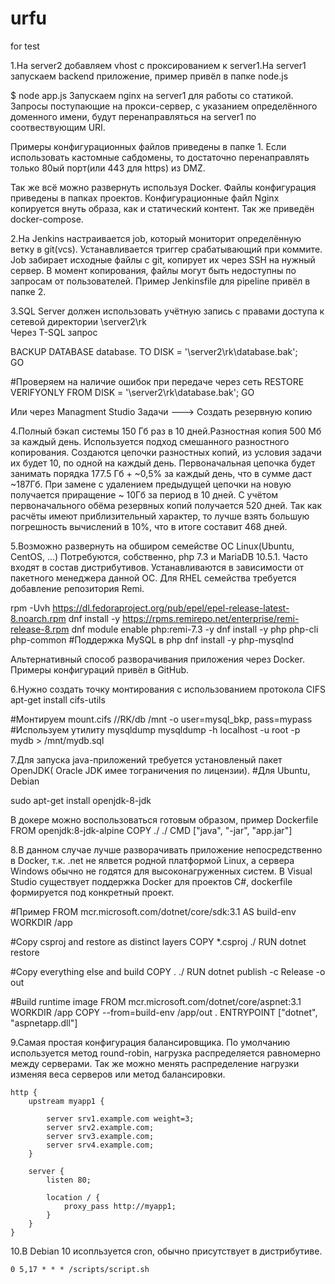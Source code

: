 # urfu

for test

1.На server2 добавляем vhost с проксированием к server1.На server1 запускаем backend приложение, пример привёл в папке node.js

$ node app.js
Запускаем nginx на server1 для работы со статикой.
Запросы поступающие на прокси-сервер, с указанием определённого доменного имени, будут перенаправляться
на server1 по соотвествующим URI.

Примеры конфигурационных файлов приведены в папке 1.
Если использовать кастомные сабдомены, то достаточно перенаправлять только 80ый порт(или 443 для https) из DMZ.

Так же всё можно развернуть используя Docker. Файлы конфигурация приведены в папках проектов. Конфигурационные файл Nginx копируется внуть образа, как и статический контент. Так же приведён docker-compose.

2.На Jenkins настраивается job, который мониторит определённую ветку в git(vcs). Устанавливается триггер срабатывающий при коммите. Job забирает исходные файлы с git, копирует их через SSH на нужный сервер. В момент копирования, файлы могут быть недоступны по запросам от пользователей. Пример Jenkinsfile для pipeline привёл в папке 2.

3.SQL Server должен использовать учётную запись с правами доступа к сетевой директории \\server2\rk\
Через T-SQL запрос

BACKUP DATABASE database.
   TO DISK = '\\server2\rk\database.bak';  
GO

#Проверяем на наличие ошибок при передаче через сеть
   RESTORE VERIFYONLY FROM DISK = '\\server2\rk\database.bak';
GO  

Или через Managment Studio
Задачи ---> Создать резервную копию

4.Полный бэкап системы 150 Гб раз в 10 дней.Разностная копия 500 Мб за каждый день. Используется подход смешанного разностного копирования. Создаются цепочки разностных копий, из условия задачи их будет 10, по одной на каждый день. Первоначальная цепочка будет занимать порядка 177.5 Гб + ~0,5% за каждый день, что в сумме даст ~187Гб. При замене с удалением предыдущей цепочки на новую получается приращение ~ 10Гб за период в 10 дней. С учётом первоначального обёма резервных копий получается 520 дней. Так как расчёты имеют приблизительный характер, то лучше взять большую погрешность вычислений в 10%, что в итоге составит 468 дней.

5.Возможно развернуть на обширом семействе ОС Linux(Ubuntu, CentOS, ...) Потребуются, собственно, php 7.3 и MariaDB 10.5.1. Часто входят в состав дистрибутивов. Устанавливаются в зависимости от пакетного менеджера данной ОС. Для RHEL семейства требуется добавление репозитория Remi. 

rpm -Uvh https://dl.fedoraproject.org/pub/epel/epel-release-latest-8.noarch.rpm
dnf install -y https://rpms.remirepo.net/enterprise/remi-release-8.rpm
dnf module enable php:remi-7.3 -y
dnf install -y php php-cli php-common
#Поддержка MySQL в php
dnf install -y php-mysqlnd

Альтернативный способ разворачивания приложения через Docker. Примеры конфигураций привёл в GitHub.

6.Нужно создать точку монтирования с использованием протокола CIFS
apt-get install cifs-utils

#Монтируем
mount.cifs //RK/db /mnt -o user=mysql_bkp, pass=mypass
#Используем утилиту mysqldump
mysqldump -h localhost -u root -p mydb > /mnt/mydb.sql

7.Для запуска java-приложений требуется установленый пакет OpenJDK( Oracle JDK имее тограничения по лицензии). 
#Для Ubuntu, Debian

sudo apt-get install openjdk-8-jdk

В докере можно воспользоваться готовым образом, пример Dockerfile
 FROM openjdk:8-jdk-alpine
 COPY ./ ./
 CMD ["java", "-jar", "app.jar"]

8.В данном случае лучше разворачивать приложение непосредственно в Docker, т.к. .net не ялвется родной платформой Linux, а сервера Windows обычно не годятся для высоконагруженных систем. В Visual Studio существует поддержка Docker для проектов C#, dockerfile формируется под конкретный проект.

#Пример
FROM mcr.microsoft.com/dotnet/core/sdk:3.1 AS build-env
WORKDIR /app

#Copy csproj and restore as distinct layers
COPY *.csproj ./
RUN dotnet restore

#Copy everything else and build
COPY . ./
RUN dotnet publish -c Release -o out

#Build runtime image
FROM mcr.microsoft.com/dotnet/core/aspnet:3.1
WORKDIR /app
COPY --from=build-env /app/out .
ENTRYPOINT ["dotnet", "aspnetapp.dll"]

9.Самая простая конфигурация балансировщика. По умолчанию используется метод round-robin, нагрузка распределяется равномерно между серверами. Так же можно менять распределение нагрузки изменяя веса серверов или метод балансировки.

```
http {
    upstream myapp1 {

        server srv1.example.com weight=3;
        server srv2.example.com;
        server srv3.example.com;
        server srv4.example.com;
    }

    server {
        listen 80;

        location / {
            proxy_pass http://myapp1;
        }
    }
}
```
10.В Debian 10 исопльзуется cron, обычно присутствует в дистрибутиве. 
```
0 5,17 * * * /scripts/script.sh
```